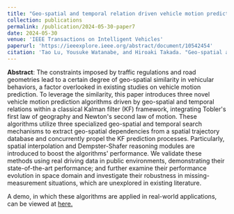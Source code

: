 ```yaml
---
title: "Geo-spatial and temporal relation driven vehicle motion prediction: A geographic perspective"
collection: publications
permalink: /publication/2024-05-30-paper7
date: 2024-05-30
venue: 'IEEE Transactions on Intelligent Vehicles'
paperurl: 'https://ieeexplore.ieee.org/abstract/document/10542454'
citation: 'Tao Lu, Yousuke Watanabe, and Hiroaki Takada. "Geo-spatial and temporal relation driven vehicle motion prediction: A geographic perspective." IEEE Transactions on Intelligent Vehicles (2024).'
---
```


**Abstract**: The constraints imposed by traffic regulations and road geometries lead to a certain degree of geo-spatial similarity in vehicular behaviors, a factor overlooked in existing studies on vehicle motion prediction. To leverage the similarity, this paper introduces three novel vehicle motion prediction algorithms driven by geo-spatial and temporal relations within a classical Kalman filter (KF) framework, integrating Tobler's first law of geography and Newton's second law of motion. These algorithms utilize three specialized geo-spatial and temporal search mechanisms to extract geo-spatial dependencies from a spatial trajectory database and concurrently propel the KF prediction processes. Particularly, spatial interpolation and Dempster-Shafer reasoning modules are introduced to boost the algorithms' performance. We validate these methods using real driving data in public environments, demonstrating their state-of-the-art performance; and further examine their performance evolution in space domain and investigate their robustness in missing-measurement situations, which are unexplored in existing literature.

A demo, in which these algorithms are applied in real-world applications, can be viewed at [here.](https://www.bilibili.com/video/BV1WWgVecE9t/?share_source=copy_web&vd_source=5bdac0c7b62f4b18a36429610e8c9197)
